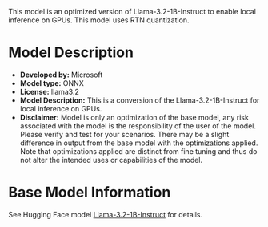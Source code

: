 This model is an optimized version of Llama-3.2-1B-Instruct to enable local inference on GPUs. This model uses RTN quantization.

# Model Description
- **Developed by:** Microsoft
- **Model type:** ONNX
- **License:** llama3.2
- **Model Description:** This is a conversion of the Llama-3.2-1B-Instruct for local inference on GPUs.
- **Disclaimer:** Model is only an optimization of the base model, any risk associated with the model is the responsibility of the user of the model. Please verify and test for your scenarios. There may be a slight difference in output from the base model with the optimizations applied. Note that optimizations applied are distinct from fine tuning and thus do not alter the intended uses or capabilities of the model.

# Base Model Information
See Hugging Face model [Llama-3.2-1B-Instruct](https://huggingface.co/meta-llama/Llama-3.2-1B-Instruct) for details.
